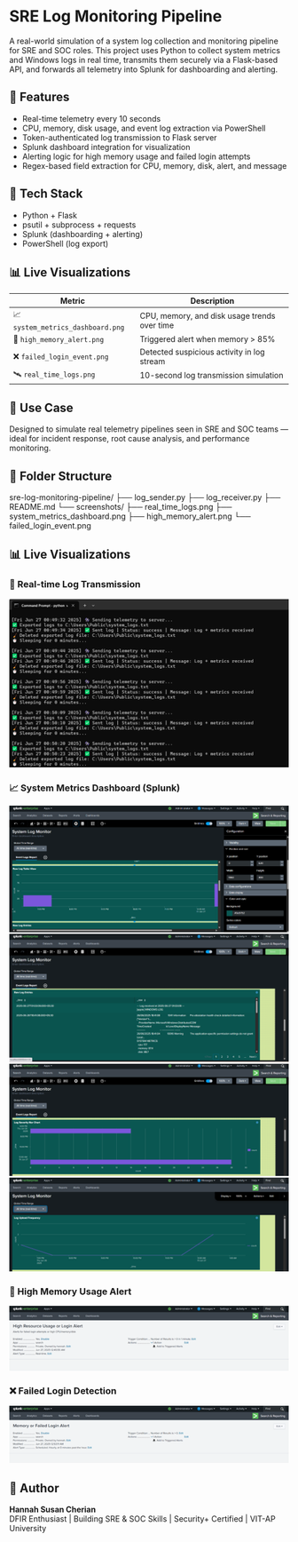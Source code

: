 # SRE Log Monitoring Pipeline

A real-world simulation of a system log collection and monitoring pipeline for SRE and SOC roles. This project uses Python to collect system metrics and Windows logs in real time, transmits them securely via a Flask-based API, and forwards all telemetry into Splunk for dashboarding and alerting.

## 📌 Features

- Real-time telemetry every 10 seconds
- CPU, memory, disk usage, and event log extraction via PowerShell
- Token-authenticated log transmission to Flask server
- Splunk dashboard integration for visualization
- Alerting logic for high memory usage and failed login attempts
- Regex-based field extraction for CPU, memory, disk, alert, and message

## 🎯 Tech Stack

- Python + Flask
- psutil + subprocess + requests
- Splunk (dashboarding + alerting)
- PowerShell (log export)

## 📊 Live Visualizations

| Metric | Description |
|--------|-------------|
| 📈 `system_metrics_dashboard.png` | CPU, memory, and disk usage trends over time |
| 🔔 `high_memory_alert.png`       | Triggered alert when memory > 85%             |
| ❌ `failed_login_event.png`      | Detected suspicious activity in log stream    |
| 🛰️ `real_time_logs.png`          | 10-second log transmission simulation         |

## 🚀 Use Case

Designed to simulate real telemetry pipelines seen in SRE and SOC teams — ideal for incident response, root cause analysis, and performance monitoring.

## 📁 Folder Structure

sre-log-monitoring-pipeline/
├── log_sender.py
├── log_receiver.py
├── README.md
└── screenshots/
├── real_time_logs.png
├── system_metrics_dashboard.png
├── high_memory_alert.png
└── failed_login_event.png

## 📊 Live Visualizations

### 🔁 Real-time Log Transmission
![Real-time log transmission](splunk_screenshots/real_time_logs.png)

### 📈 System Metrics Dashboard (Splunk)
![System metrics dashboard](splunk_screenshots/raw_log_table.png)
![System metrics dashboard](splunk_screenshots/raw_log_entries.png)
![System metrics dashboard](splunk_screenshots/log_severity_barchart.png)
![System metrics dashboard](splunk_screenshots/log_upload_frequency.png)

### 🚨 High Memory Usage Alert
![High memory alert](splunk_screenshots/high_resource_usage_alert.png)

### ❌ Failed Login Detection
![Failed login detection](splunk_screenshots/memory_or_failed_login_alert.png)



## 🧠 Author

**Hannah Susan Cherian**  
DFIR Enthusiast | Building SRE & SOC Skills | Security+ Certified | VIT-AP University 

